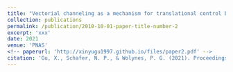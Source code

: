 ```yaml
---
title: "Vectorial channeling as a mechanism for translational control by functional prions and condensates."
collection: publications
permalink: /publication/2010-10-01-paper-title-number-2
excerpt: 'xxx'
date: 2021
venue: 'PNAS'
<!-- paperurl: 'http://xinyugu1997.github.io/files/paper2.pdf' -->
citation: 'Gu, X., Schafer, N. P., & Wolynes, P. G. (2021). Proceedings of the National Academy of Sciences, 118(47).'
---
```

<!-- [Download paper here](http://xinyugu1997.github.io/files/paper2.pdf) -->
